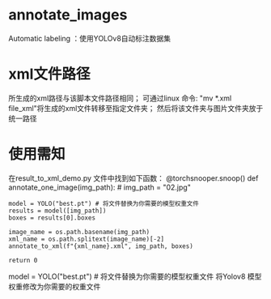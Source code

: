 # annotate_images
 Automatic labeling ：使用YOLOv8自动标注数据集

# xml文件路径
所生成的xml路径与该脚本文件路径相同；
可通过linux 命令: "mv *.xml  file_xml"将生成的xml文件转移至指定文件夹；
然后将该文件夹与图片文件夹放于统一路径

# 使用需知
在result_to_xml_demo.py 文件中找到如下函数：
@torchsnooper.snoop()
def annotate_one_image(img_path):
    # img_path = "02.jpg"

    model = YOLO("best.pt") # 将文件替换为你需要的模型权重文件
    results = model([img_path])
    boxes = results[0].boxes

    image_name = os.path.basename(img_path)
    xml_name = os.path.splitext(image_name)[-2]
    annotate_to_xml(f"{xml_name}.xml", img_path, boxes)

    return 0

model = YOLO("best.pt") # 将文件替换为你需要的模型权重文件
将Yolov8 模型权重修改为你需要的权重文件


